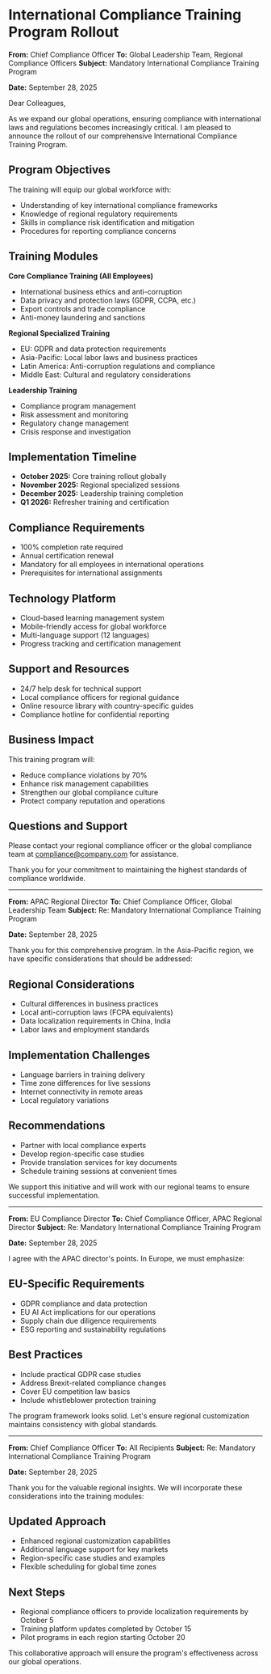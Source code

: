 # International Compliance Training Program Rollout

**From:** Chief Compliance Officer
**To:** Global Leadership Team, Regional Compliance Officers
**Subject:** Mandatory International Compliance Training Program

**Date:** September 28, 2025

Dear Colleagues,

As we expand our global operations, ensuring compliance with international laws and regulations becomes increasingly critical. I am pleased to announce the rollout of our comprehensive International Compliance Training Program.

## Program Objectives

The training will equip our global workforce with:
- Understanding of key international compliance frameworks
- Knowledge of regional regulatory requirements
- Skills in compliance risk identification and mitigation
- Procedures for reporting compliance concerns

## Training Modules

**Core Compliance Training (All Employees)**
- International business ethics and anti-corruption
- Data privacy and protection laws (GDPR, CCPA, etc.)
- Export controls and trade compliance
- Anti-money laundering and sanctions

**Regional Specialized Training**
- EU: GDPR and data protection requirements
- Asia-Pacific: Local labor laws and business practices
- Latin America: Anti-corruption regulations and compliance
- Middle East: Cultural and regulatory considerations

**Leadership Training**
- Compliance program management
- Risk assessment and monitoring
- Regulatory change management
- Crisis response and investigation

## Implementation Timeline

- **October 2025:** Core training rollout globally
- **November 2025:** Regional specialized sessions
- **December 2025:** Leadership training completion
- **Q1 2026:** Refresher training and certification

## Compliance Requirements

- 100% completion rate required
- Annual certification renewal
- Mandatory for all employees in international operations
- Prerequisites for international assignments

## Technology Platform

- Cloud-based learning management system
- Mobile-friendly access for global workforce
- Multi-language support (12 languages)
- Progress tracking and certification management

## Support and Resources

- 24/7 help desk for technical support
- Local compliance officers for regional guidance
- Online resource library with country-specific guides
- Compliance hotline for confidential reporting

## Business Impact

This training program will:
- Reduce compliance violations by 70%
- Enhance risk management capabilities
- Strengthen our global compliance culture
- Protect company reputation and operations

## Questions and Support

Please contact your regional compliance officer or the global compliance team at compliance@company.com for assistance.

Thank you for your commitment to maintaining the highest standards of compliance worldwide.

---

**From:** APAC Regional Director
**To:** Chief Compliance Officer, Global Leadership Team
**Subject:** Re: Mandatory International Compliance Training Program

**Date:** September 28, 2025

Thank you for this comprehensive program. In the Asia-Pacific region, we have specific considerations that should be addressed:

## Regional Considerations
- Cultural differences in business practices
- Local anti-corruption laws (FCPA equivalents)
- Data localization requirements in China, India
- Labor laws and employment standards

## Implementation Challenges
- Language barriers in training delivery
- Time zone differences for live sessions
- Internet connectivity in remote areas
- Local regulatory variations

## Recommendations
- Partner with local compliance experts
- Develop region-specific case studies
- Provide translation services for key documents
- Schedule training sessions at convenient times

We support this initiative and will work with our regional teams to ensure successful implementation.

---

**From:** EU Compliance Director
**To:** Chief Compliance Officer, APAC Regional Director
**Subject:** Re: Mandatory International Compliance Training Program

**Date:** September 28, 2025

I agree with the APAC director's points. In Europe, we must emphasize:

## EU-Specific Requirements
- GDPR compliance and data protection
- EU AI Act implications for our operations
- Supply chain due diligence requirements
- ESG reporting and sustainability regulations

## Best Practices
- Include practical GDPR case studies
- Address Brexit-related compliance changes
- Cover EU competition law basics
- Include whistleblower protection training

The program framework looks solid. Let's ensure regional customization maintains consistency with global standards.

---

**From:** Chief Compliance Officer
**To:** All Recipients
**Subject:** Re: Mandatory International Compliance Training Program

**Date:** September 28, 2025

Thank you for the valuable regional insights. We will incorporate these considerations into the training modules:

## Updated Approach
- Enhanced regional customization capabilities
- Additional language support for key markets
- Region-specific case studies and examples
- Flexible scheduling for global time zones

## Next Steps
- Regional compliance officers to provide localization requirements by October 5
- Training platform updates completed by October 15
- Pilot programs in each region starting October 20

This collaborative approach will ensure the program's effectiveness across our global operations.
